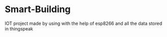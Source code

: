 # Smart-Building
IOT project made by using with the help of esp8266 and all the data stored in thingspeak
